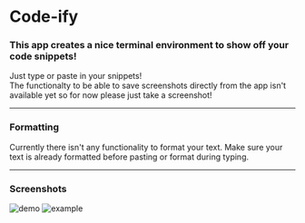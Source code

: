 # Code-ify

### This app creates a nice terminal environment to show off your code snippets!

Just type or paste in your snippets!
<br>
The functionalty to be able to save screenshots directly from the app isn't available yet so for now please just take a screenshot!

---

### Formatting
Currently there isn't any functionality to format your text. Make sure your text is already formatted before pasting or format during typing.

---

### Screenshots
![demo](https://user-images.githubusercontent.com/80724506/166311922-1e20c39b-1dd5-4776-adad-c7e516c27308.png)
![example](https://user-images.githubusercontent.com/80724506/166312111-b65610bf-de61-4ea0-8e20-90c8cfc25d1a.png)
